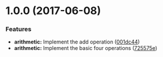 <a name="1.0.0"></a>
# 1.0.0 (2017-06-08)


### Features

* **arithmetic:** Implement the add operation ([001dc44](https://github.com/y4nnL/angular-arithmetic/commit/001dc44))
* **arithmetic:** Implement the basic four operations ([725575e](https://github.com/y4nnL/angular-arithmetic/commit/725575e))



